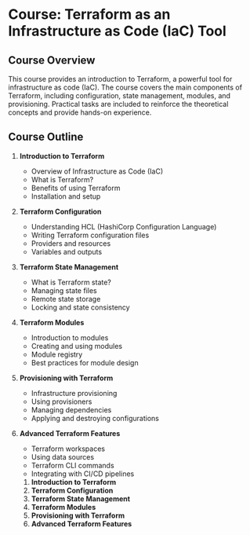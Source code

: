 # Course: Terraform as an Infrastructure as Code (IaC) Tool

## Course Overview

This course provides an introduction to Terraform, a powerful tool for infrastructure as code (IaC). The course covers the main components of Terraform, including configuration, state management, modules, and provisioning. Practical tasks are included to reinforce the theoretical concepts and provide hands-on experience.

## Course Outline

1. **Introduction to Terraform**
   - Overview of Infrastructure as Code (IaC)
   - What is Terraform?
   - Benefits of using Terraform
   - Installation and setup

2. **Terraform Configuration**
   - Understanding HCL (HashiCorp Configuration Language)
   - Writing Terraform configuration files
   - Providers and resources
   - Variables and outputs

3. **Terraform State Management**
   - What is Terraform state?
   - Managing state files
   - Remote state storage
   - Locking and state consistency

4. **Terraform Modules**
   - Introduction to modules
   - Creating and using modules
   - Module registry
   - Best practices for module design

5. **Provisioning with Terraform**
   - Infrastructure provisioning
   - Using provisioners
   - Managing dependencies
   - Applying and destroying configurations

6. **Advanced Terraform Features**
   - Terraform workspaces
   - Using data sources
   - Terraform CLI commands
   - Integrating with CI/CD pipelines


   1. **Introduction to Terraform**
   2. **Terraform Configuration**
   3. **Terraform State Management**
   4. **Terraform Modules**
   5. **Provisioning with Terraform**
   6. **Advanced Terraform Features**
   
